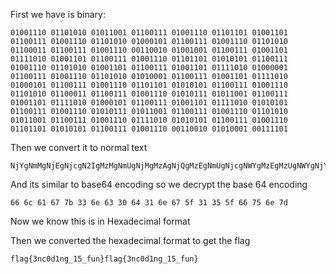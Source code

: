 
First we have is binary:

```
01001110 01101010 01011001 01100111 01001110 01101101 01001101 01100111 01001110 01101010 01000101 01100111 01001110 01101010 01100011 01100111 01001110 00110010 01001001 01100111 01001101 01111010 01001101 01100111 01001110 01101101 01010101 01100111 01001110 01101010 01001101 01100111 01001101 01111010 01000001 01100111 01001110 01101010 01010001 01100111 01001101 01111010 01000101 01100111 01001110 01101101 01010101 01100111 01001110 01101010 01100011 01100111 01001110 01010111 01011001 01100111 01001101 01111010 01000101 01100111 01001101 01111010 01010101 01100111 01001110 01010111 01011001 01100111 01001110 01101010 01011001 01100111 01001110 01111010 01010101 01100111 01001110 01101101 01010101 01100111 01001110 00110010 01010001 00111101
```


Then we convert it to normal text

```
NjYgNmMgNjEgNjcgN2IgMzMgNmUgNjMgMzAgNjQgMzEgNmUgNjcgNWYgMzEgMzUgNWYgNjYgNzUgNmUgN2Q=
```


And its similar to base64 encoding so we decrypt the base 64 encoding

```
66 6c 61 67 7b 33 6e 63 30 64 31 6e 67 5f 31 35 5f 66 75 6e 7d
```

Now we know this is in Hexadecimal format


Then we converted the hexadecimal format to get the flag 

```
flag{3nc0d1ng_15_fun}flag{3nc0d1ng_15_fun}
```
